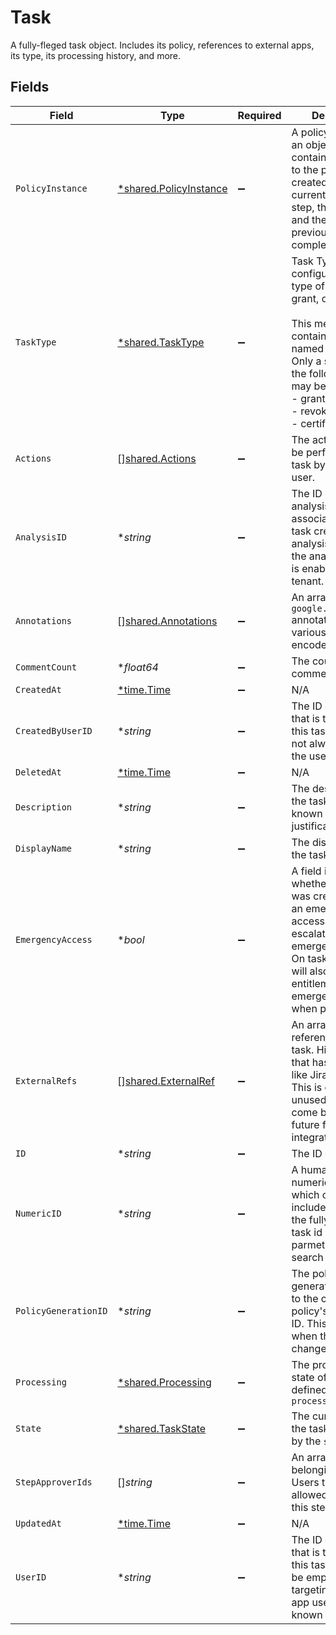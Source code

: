 # Task

A fully-fleged task object. Includes its policy, references to external apps, its type, its processing history, and more.


## Fields

| Field                                                                                                                                                                                                                              | Type                                                                                                                                                                                                                               | Required                                                                                                                                                                                                                           | Description                                                                                                                                                                                                                        |
| ---------------------------------------------------------------------------------------------------------------------------------------------------------------------------------------------------------------------------------- | ---------------------------------------------------------------------------------------------------------------------------------------------------------------------------------------------------------------------------------- | ---------------------------------------------------------------------------------------------------------------------------------------------------------------------------------------------------------------------------------- | ---------------------------------------------------------------------------------------------------------------------------------------------------------------------------------------------------------------------------------- |
| `PolicyInstance`                                                                                                                                                                                                                   | [*shared.PolicyInstance](../../models/shared/policyinstance.md)                                                                                                                                                                    | :heavy_minus_sign:                                                                                                                                                                                                                 | A policy instance is an object that contains a reference to the policy it was created from, the currently executing step, the next steps, and the history of previously completed steps.                                           |
| `TaskType`                                                                                                                                                                                                                         | [*shared.TaskType](../../models/shared/tasktype.md)                                                                                                                                                                                | :heavy_minus_sign:                                                                                                                                                                                                                 | Task Type provides configuration for the type of task: certify, grant, or revoke<br/><br/>This message contains a oneof named task_type. Only a single field of the following list may be set at a time:<br/>  - grant<br/>  - revoke<br/>  - certify<br/> |
| `Actions`                                                                                                                                                                                                                          | [][shared.Actions](../../models/shared/actions.md)                                                                                                                                                                                 | :heavy_minus_sign:                                                                                                                                                                                                                 | The actions that can be performed on the task by the current user.                                                                                                                                                                 |
| `AnalysisID`                                                                                                                                                                                                                       | **string*                                                                                                                                                                                                                          | :heavy_minus_sign:                                                                                                                                                                                                                 | The ID of the analysis object associated with this task created by an analysis workflow if the analysis feature is enabled for your tenant.                                                                                        |
| `Annotations`                                                                                                                                                                                                                      | [][shared.Annotations](../../models/shared/annotations.md)                                                                                                                                                                         | :heavy_minus_sign:                                                                                                                                                                                                                 | An array of `google.protobuf.Any` annotations with various base64-encoded data.                                                                                                                                                    |
| `CommentCount`                                                                                                                                                                                                                     | **float64*                                                                                                                                                                                                                         | :heavy_minus_sign:                                                                                                                                                                                                                 | The count of comments.                                                                                                                                                                                                             |
| `CreatedAt`                                                                                                                                                                                                                        | [*time.Time](https://pkg.go.dev/time#Time)                                                                                                                                                                                         | :heavy_minus_sign:                                                                                                                                                                                                                 | N/A                                                                                                                                                                                                                                |
| `CreatedByUserID`                                                                                                                                                                                                                  | **string*                                                                                                                                                                                                                          | :heavy_minus_sign:                                                                                                                                                                                                                 | The ID of the user that is the creator of this task. This may not always match the userId field.                                                                                                                                   |
| `DeletedAt`                                                                                                                                                                                                                        | [*time.Time](https://pkg.go.dev/time#Time)                                                                                                                                                                                         | :heavy_minus_sign:                                                                                                                                                                                                                 | N/A                                                                                                                                                                                                                                |
| `Description`                                                                                                                                                                                                                      | **string*                                                                                                                                                                                                                          | :heavy_minus_sign:                                                                                                                                                                                                                 | The description of the task. This is also known as justification.                                                                                                                                                                  |
| `DisplayName`                                                                                                                                                                                                                      | **string*                                                                                                                                                                                                                          | :heavy_minus_sign:                                                                                                                                                                                                                 | The display name of the task.                                                                                                                                                                                                      |
| `EmergencyAccess`                                                                                                                                                                                                                  | **bool*                                                                                                                                                                                                                            | :heavy_minus_sign:                                                                                                                                                                                                                 | A field indicating whether this task was created using an emergency access flow, or escalated to emergency access. On task creation, it will also use the app entitlement's emergency policy when possible.                        |
| `ExternalRefs`                                                                                                                                                                                                                     | [][shared.ExternalRef](../../models/shared/externalref.md)                                                                                                                                                                         | :heavy_minus_sign:                                                                                                                                                                                                                 | An array of external references to the task. Historically that has been items like Jira task IDs. This is currently unused, but may come back in the future for integrations.                                                      |
| `ID`                                                                                                                                                                                                                               | **string*                                                                                                                                                                                                                          | :heavy_minus_sign:                                                                                                                                                                                                                 | The ID of the task.                                                                                                                                                                                                                |
| `NumericID`                                                                                                                                                                                                                        | **string*                                                                                                                                                                                                                          | :heavy_minus_sign:                                                                                                                                                                                                                 | A human-usable numeric ID of a task which can be included in place of the fully qualified task id in path parmeters (but not search queries).                                                                                      |
| `PolicyGenerationID`                                                                                                                                                                                                               | **string*                                                                                                                                                                                                                          | :heavy_minus_sign:                                                                                                                                                                                                                 | The policy generation id refers to the current policy's generation ID. This is changed when the policy is changed on a task.                                                                                                       |
| `Processing`                                                                                                                                                                                                                       | [*shared.Processing](../../models/shared/processing.md)                                                                                                                                                                            | :heavy_minus_sign:                                                                                                                                                                                                                 | The processing state of a task as defined by the `processing_enum`                                                                                                                                                                 |
| `State`                                                                                                                                                                                                                            | [*shared.TaskState](../../models/shared/taskstate.md)                                                                                                                                                                              | :heavy_minus_sign:                                                                                                                                                                                                                 | The current state of the task as defined by the `state_enum`                                                                                                                                                                       |
| `StepApproverIds`                                                                                                                                                                                                                  | []*string*                                                                                                                                                                                                                         | :heavy_minus_sign:                                                                                                                                                                                                                 | An array of IDs belonging to Identity Users that are allowed to review this step in a task.                                                                                                                                        |
| `UpdatedAt`                                                                                                                                                                                                                        | [*time.Time](https://pkg.go.dev/time#Time)                                                                                                                                                                                         | :heavy_minus_sign:                                                                                                                                                                                                                 | N/A                                                                                                                                                                                                                                |
| `UserID`                                                                                                                                                                                                                           | **string*                                                                                                                                                                                                                          | :heavy_minus_sign:                                                                                                                                                                                                                 | The ID of the user that is the target of this task. This may be empty if we're targeting a specific app user that has no known identity user.                                                                                      |